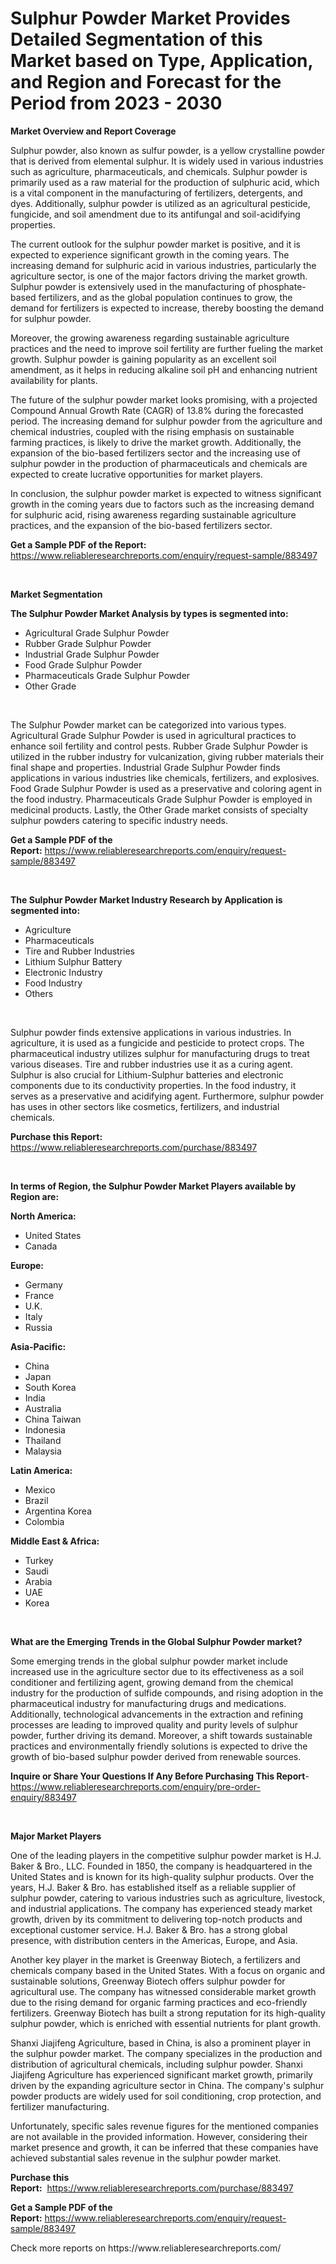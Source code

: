 <p><h1>Sulphur Powder Market Provides Detailed Segmentation of this Market based on Type, Application, and Region and Forecast for the Period from 2023 - 2030</h1></p><p><strong>Market Overview and Report Coverage</strong></p>
<p><p>Sulphur powder, also known as sulfur powder, is a yellow crystalline powder that is derived from elemental sulphur. It is widely used in various industries such as agriculture, pharmaceuticals, and chemicals. Sulphur powder is primarily used as a raw material for the production of sulphuric acid, which is a vital component in the manufacturing of fertilizers, detergents, and dyes. Additionally, sulphur powder is utilized as an agricultural pesticide, fungicide, and soil amendment due to its antifungal and soil-acidifying properties.</p><p>The current outlook for the sulphur powder market is positive, and it is expected to experience significant growth in the coming years. The increasing demand for sulphuric acid in various industries, particularly the agriculture sector, is one of the major factors driving the market growth. Sulphur powder is extensively used in the manufacturing of phosphate-based fertilizers, and as the global population continues to grow, the demand for fertilizers is expected to increase, thereby boosting the demand for sulphur powder.</p><p>Moreover, the growing awareness regarding sustainable agriculture practices and the need to improve soil fertility are further fueling the market growth. Sulphur powder is gaining popularity as an excellent soil amendment, as it helps in reducing alkaline soil pH and enhancing nutrient availability for plants.</p><p>The future of the sulphur powder market looks promising, with a projected Compound Annual Growth Rate (CAGR) of 13.8% during the forecasted period. The increasing demand for sulphur powder from the agriculture and chemical industries, coupled with the rising emphasis on sustainable farming practices, is likely to drive the market growth. Additionally, the expansion of the bio-based fertilizers sector and the increasing use of sulphur powder in the production of pharmaceuticals and chemicals are expected to create lucrative opportunities for market players.</p><p>In conclusion, the sulphur powder market is expected to witness significant growth in the coming years due to factors such as the increasing demand for sulphuric acid, rising awareness regarding sustainable agriculture practices, and the expansion of the bio-based fertilizers sector.</p></p>
<p><strong>Get a Sample PDF of the Report:</strong> <a href="https://www.reliableresearchreports.com/enquiry/request-sample/883497">https://www.reliableresearchreports.com/enquiry/request-sample/883497</a></p>
<p>&nbsp;</p>
<p><strong>Market Segmentation</strong></p>
<p><strong>The Sulphur Powder Market Analysis by types is segmented into:</strong></p>
<p><ul><li>Agricultural Grade Sulphur Powder</li><li>Rubber Grade Sulphur Powder</li><li>Industrial Grade Sulphur Powder</li><li>Food Grade Sulphur Powder</li><li>Pharmaceuticals Grade Sulphur Powder</li><li>Other Grade</li></ul></p>
<p>&nbsp;</p>
<p><p>The Sulphur Powder market can be categorized into various types. Agricultural Grade Sulphur Powder is used in agricultural practices to enhance soil fertility and control pests. Rubber Grade Sulphur Powder is utilized in the rubber industry for vulcanization, giving rubber materials their final shape and properties. Industrial Grade Sulphur Powder finds applications in various industries like chemicals, fertilizers, and explosives. Food Grade Sulphur Powder is used as a preservative and coloring agent in the food industry. Pharmaceuticals Grade Sulphur Powder is employed in medicinal products. Lastly, the Other Grade market consists of specialty sulphur powders catering to specific industry needs.</p></p>
<p><strong>Get a Sample PDF of the Report:</strong>&nbsp;<a href="https://www.reliableresearchreports.com/enquiry/request-sample/883497">https://www.reliableresearchreports.com/enquiry/request-sample/883497</a></p>
<p>&nbsp;</p>
<p><strong>The Sulphur Powder Market Industry Research by Application is segmented into:</strong></p>
<p><ul><li>Agriculture</li><li>Pharmaceuticals</li><li>Tire and Rubber Industries</li><li>Lithium Sulphur Battery</li><li>Electronic Industry</li><li>Food Industry</li><li>Others</li></ul></p>
<p>&nbsp;</p>
<p><p>Sulphur powder finds extensive applications in various industries. In agriculture, it is used as a fungicide and pesticide to protect crops. The pharmaceutical industry utilizes sulphur for manufacturing drugs to treat various diseases. Tire and rubber industries use it as a curing agent. Sulphur is also crucial for Lithium-Sulphur batteries and electronic components due to its conductivity properties. In the food industry, it serves as a preservative and acidifying agent. Furthermore, sulphur powder has uses in other sectors like cosmetics, fertilizers, and industrial chemicals.</p></p>
<p><strong>Purchase this Report:</strong>&nbsp; <a href="https://www.reliableresearchreports.com/purchase/883497">https://www.reliableresearchreports.com/purchase/883497</a></p>
<p>&nbsp;</p>
<p><strong>In terms of Region, the Sulphur Powder Market Players available by Region are:</strong></p>
<p>
    <p> <strong> North America: </strong>
        <ul>
            <li>United States</li>
            <li>Canada</li>
        </ul>
        </p> 
    <p> <strong> Europe: </strong>
        <ul>
            <li>Germany</li>
            <li>France</li>
            <li>U.K.</li>
            <li>Italy</li>
            <li>Russia</li>
        </ul>
        </p> 
    <p> <strong> Asia-Pacific: </strong>
        <ul>
            <li>China</li>
            <li>Japan</li>
            <li>South Korea</li>
            <li>India</li>
            <li>Australia</li>
            <li>China Taiwan</li>
            <li>Indonesia</li>
            <li>Thailand</li>
            <li>Malaysia</li>
        </ul>
        </p> 
    <p> <strong> Latin America: </strong>
        <ul>
            <li>Mexico</li>
            <li>Brazil</li>
            <li>Argentina Korea</li>
            <li>Colombia</li>
        </ul>
        </p> 
    <p> <strong> Middle East & Africa: </strong>
        <ul>
            <li>Turkey</li>
            <li>Saudi</li>
            <li>Arabia</li>
            <li>UAE</li>
            <li>Korea</li>
        </ul>
    </p>
    </p>
<p>&nbsp;</p>
<p><strong>What are the Emerging Trends in the Global Sulphur Powder market?</strong></p>
<p><p>Some emerging trends in the global sulphur powder market include increased use in the agriculture sector due to its effectiveness as a soil conditioner and fertilizing agent, growing demand from the chemical industry for the production of sulfide compounds, and rising adoption in the pharmaceutical industry for manufacturing drugs and medications. Additionally, technological advancements in the extraction and refining processes are leading to improved quality and purity levels of sulphur powder, further driving its demand. Moreover, a shift towards sustainable practices and environmentally friendly solutions is expected to drive the growth of bio-based sulphur powder derived from renewable sources.</p></p>
<p><strong>Inquire or Share Your Questions If Any Before Purchasing This Report</strong>- <a href="https://www.reliableresearchreports.com/enquiry/pre-order-enquiry/883497">https://www.reliableresearchreports.com/enquiry/pre-order-enquiry/883497</a></p>
<p>&nbsp;</p>
<p><strong>Major Market Players</strong></p>
<p><p>One of the leading players in the competitive sulphur powder market is H.J. Baker & Bro., LLC. Founded in 1850, the company is headquartered in the United States and is known for its high-quality sulphur products. Over the years, H.J. Baker & Bro. has established itself as a reliable supplier of sulphur powder, catering to various industries such as agriculture, livestock, and industrial applications. The company has experienced steady market growth, driven by its commitment to delivering top-notch products and exceptional customer service. H.J. Baker & Bro. has a strong global presence, with distribution centers in the Americas, Europe, and Asia.</p><p>Another key player in the market is Greenway Biotech, a fertilizers and chemicals company based in the United States. With a focus on organic and sustainable solutions, Greenway Biotech offers sulphur powder for agricultural use. The company has witnessed considerable market growth due to the rising demand for organic farming practices and eco-friendly fertilizers. Greenway Biotech has built a strong reputation for its high-quality sulphur powder, which is enriched with essential nutrients for plant growth.</p><p>Shanxi Jiajifeng Agriculture, based in China, is also a prominent player in the sulphur powder market. The company specializes in the production and distribution of agricultural chemicals, including sulphur powder. Shanxi Jiajifeng Agriculture has experienced significant market growth, primarily driven by the expanding agriculture sector in China. The company's sulphur powder products are widely used for soil conditioning, crop protection, and fertilizer manufacturing.</p><p>Unfortunately, specific sales revenue figures for the mentioned companies are not available in the provided information. However, considering their market presence and growth, it can be inferred that these companies have achieved substantial sales revenue in the sulphur powder market.</p></p>
<p><strong>Purchase this Report:</strong>&nbsp;&nbsp;<a href="https://www.reliableresearchreports.com/purchase/883497">https://www.reliableresearchreports.com/purchase/883497</a></p>
<p></p>
<p><strong>Get a Sample PDF of the Report:</strong>&nbsp;<a href="https://www.reliableresearchreports.com/enquiry/request-sample/883497">https://www.reliableresearchreports.com/enquiry/request-sample/883497</a></p>
<p>Check more reports on https://www.reliableresearchreports.com/</p>